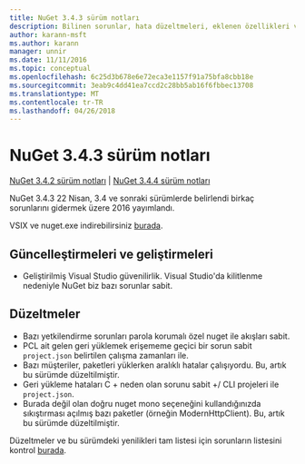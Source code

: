 ```yaml
---
title: NuGet 3.4.3 sürüm notları
description: Bilinen sorunlar, hata düzeltmeleri, eklenen özellikleri ve dcr NuGet 3.4.3 dahil etmek için sürüm notları.
author: karann-msft
ms.author: karann
manager: unnir
ms.date: 11/11/2016
ms.topic: conceptual
ms.openlocfilehash: 6c25d3b678e6e72eca3e1157f91a75bfa8cbb18e
ms.sourcegitcommit: 3eab9c4dd41ea7ccd2c28bb5ab16f6fbbec13708
ms.translationtype: MT
ms.contentlocale: tr-TR
ms.lasthandoff: 04/26/2018
---
```

# <a name="nuget-343-release-notes"></a>NuGet 3.4.3 sürüm notları

[NuGet 3.4.2 sürüm notları](../release-notes/nuget-3.4.2.md) | [NuGet 3.4.4 sürüm notları](../release-notes/nuget-3.4.4.md)

NuGet 3.4.3 22 Nisan, 3.4 ve sonraki sürümlerde belirlendi birkaç sorunlarını gidermek üzere 2016 yayımlandı.

VSIX ve nuget.exe indirebilirsiniz [burada](https://dist.nuget.org/index.html).

## <a name="updates-and-improvements"></a>Güncelleştirmeleri ve geliştirmeleri

* Geliştirilmiş Visual Studio güvenilirlik. Visual Studio'da kilitlenme nedeniyle NuGet biz bazı sorunlar sabit.

## <a name="fixes"></a>Düzeltmeler

* Bazı yetkilendirme sorunları parola korumalı özel nuget ile akışları sabit.
* PCL ait gelen geri yüklemek erişememe geçici bir sorun sabit `project.json` belirtilen çalışma zamanları ile.
* Bazı müşteriler, paketleri yüklerken aralıklı hatalar çalışıyordu. Bu, artık bu sürümde düzeltilmiştir.
* Geri yükleme hataları C + neden olan sorunu sabit +/ CLI projeleri ile `project.json`.
* Burada değil olan doğru nuget mono seçeneğini kullandığınızda sıkıştırması açılmış bazı paketler (örneğin ModernHttpClient). Bu, artık bu sürümde düzeltilmiştir.

Düzeltmeler ve bu sürümdeki yenilikleri tam listesi için sorunların listesini kontrol [burada](https://github.com/NuGet/Home/issues?q=is%3Aissue+milestone%3A3.4.3+is%3Aclosed).